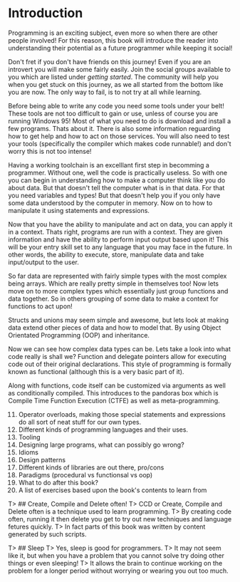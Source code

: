 # Introduction
Programming is an exciting subject, even more so when there are other people involved! For this reason, this book will introduce the reader into understanding their potential as a future programmer while keeping it social!

Don't fret if you don't have friends on this journey! Even if you are an introvert you will make some fairly easily. Join the social groups available to you which are listed under *getting started*. The community will help you when you get stuck on this journey, as we all started from the bottom like you are now. The only way to fail, is to not try at all while learning.

Before being able to write any code you need some tools under your belt! These tools are not too difficult to gain or use, unless of course you are running Windows 95! Most of what you need to do is download and install a few programs. Thats about it. There is also some information reguarding how to get help and how to act on those services. You will also need to test your tools (specifically the compiler which makes code runnable!) and don't worry this is not too intense!

Having a working toolchain is an excelllant first step in becomming a programmer. Without one, well the code is practically useless. So with one you can begin in understanding how to make a computer think like you do about data. But that doesn't tell the computer what is in that data. For that you need variables and types! But that doesn't help you if you only have some data understood by the computer in memory. Now on to how to manipulate it using statements and expressions.

Now that you have the ability to manipulate and act on data, you can apply it in a context. Thats right, programs are run with a context. They are given information and have the ability to perform input output based upon it! This will be your entry skill set to any language that you may face in the future.
In other words, the ability to execute, store, manipulate data and take input/output to the user.

So far data are represented with fairly simple types with the most complex being arrays. Which are really pretty simple in themselves too! Now lets move on to more complex types which essentially just group functions and data together. So in others grouping of some data to make a context for functions to act upon!

Structs and unions may seem simple and awesome, but lets look at making data extend other pieces of data and how to model that. By using Object Orientated Programming (OOP) and inheritance.

Now we can see how complex data types can be. Lets take a look into what code really is shall we? Function and delegate pointers allow for executing code out of their original declarations. This style of programming is formally known as functional (although this is a very basic part of it).

Along with functions, code itself can be customized via arguments as well as conditionally compiled. This introduces to the pandoras box which is Compile Time Function Execution (CTFE) as well as meta-programming.

11. Operator overloads, making those special statements and expressions do all sort of neat stuff for our own types.
12. Different kinds of programming languages and their uses.
13. Tooling
14. Designing large programs, what can possibly go wrong?
15. Idioms
16. Design patterns
17. Different kinds of libraries are out there, pro/cons
18. Paradigms (procedural vs functionsal vs oop)
19. What to do after this book?
20. A list of exercises based upon the book's contents to learn from

T> ## Create, Compile and Delete often!
T> CCD or Create, Compile and Delete often is a technique used to learn programming.
T> By creating code often, running it then delete you get to try out new techniques and language fetures quickly.
T> In fact parts of this book was written by content generated by such scripts.

T> ## Sleep
T> Yes, sleep is good for programmers.
T> It may not seem like it, but when you have a problem that you cannot solve try  doing other things or even sleeping!
T> It allows the brain to continue working on the problem for a longer period without worrying or wearing you out too much.